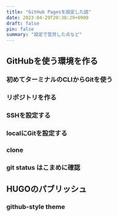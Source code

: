 ```yaml
---
title: "GitHub Pagesを設定した話"
date: 2023-04-29T20:30:29+0900
draft: false
pin: false
summary: "設定で苦労した点など"
---
```

## GitHubを使う環境を作る
### 初めてターミナルのCLIからGitを使う
### リポジトリを作る
### SSHを設定する
### localにGitを設定する
### clone
### git status はこまめに確認



## HUGOのパブリッシュ
### github-style theme